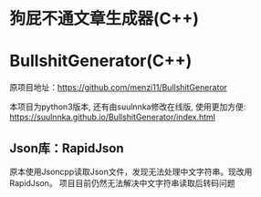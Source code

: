 # 狗屁不通文章生成器(C++)
# BullshitGenerator(C++)

原项目地址：https://github.com/menzi11/BullshitGenerator

本项目为python3版本, 还有由suulnnka修改在线版, 使用更加方便:
https://suulnnka.github.io/BullshitGenerator/index.html

## Json库：RapidJson

原本使用Jsoncpp读取Json文件，发现无法处理中文字符串。现改用RapidJson。
项目目前仍然无法解决中文字符串读取后转码问题
